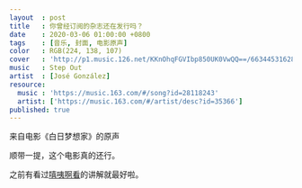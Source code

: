 ```yaml
---
layout  : post
title   : 你曾经订阅的杂志还在发行吗？
date    : 2020-03-06 01:00:00 +0800
tags    : [音乐, 封面, 电影原声]
color   : RGB(224, 138, 107)
cover   : 'http://p1.music.126.net/KKnOhqFGVIbp850UK0VwQQ==/6634453162801378.jpg'
music   : Step Out
artist  : [José González]
resource:
  music : 'https://music.163.com/#/song?id=28118243'
  artist: ['https://music.163.com/#/artist/desc?id=35366']
published: true
---
```


来自电影《白日梦想家》的原声

顺带一提，这个电影真的还行。

之前有看过[嘻咦啊看](https://www.bilibili.com/video/av29877081)的讲解就最好啦。
